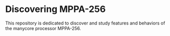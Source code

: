 # Discovering MPPA-256

This repository is dedicated to discover and study features and behaviors of the manycore processor MPPA-256.